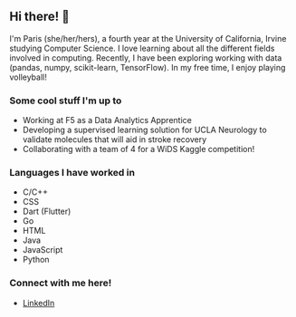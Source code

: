 ## Hi there! 👋
I'm Paris (she/her/hers), a fourth year at the University of California, Irvine studying Computer Science. I love learning about all the different fields involved in computing. Recently, I have been exploring working with data (pandas, numpy, scikit-learn, TensorFlow). In my free time, I enjoy playing volleyball!

### Some cool stuff I'm up to
- Working at F5 as a Data Analytics Apprentice
- Developing a supervised learning solution for UCLA Neurology to validate molecules that will aid in stroke recovery
- Collaborating with a team of 4 for a WiDS Kaggle competition!

### Languages I have worked in
- C/C++
- CSS
- Dart (Flutter)
- Go
- HTML
- Java
- JavaScript
- Python

### Connect with me here!
- [LinkedIn](https://www.linkedin.com/in/paris-haraguchi/)
